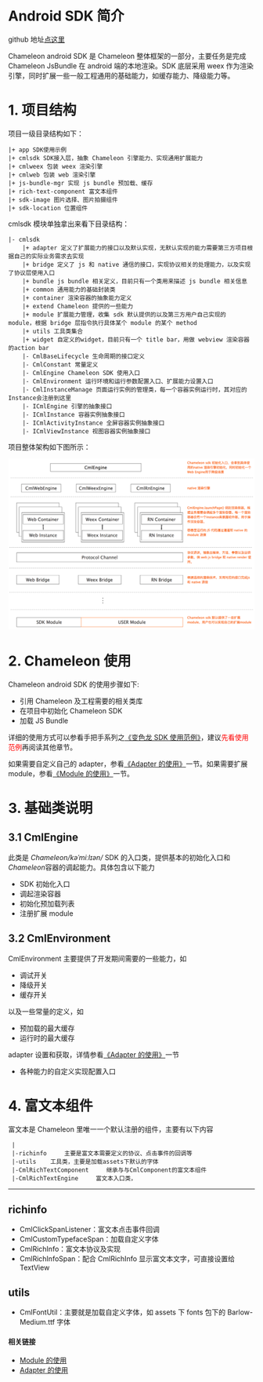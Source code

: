 <h1>Android SDK 简介</h1>

github 地址[点这里](https://github.com/beatles-chameleon/chameleon-sdk-android)

Chameleon android SDK 是 Chameleon 整体框架的一部分，主要任务是完成 Chameleon JsBundle 在 android 端的本地渲染。SDK 底层采用 weex 作为渲染引擎，同时扩展一些一般工程通用的基础能力，如缓存能力、降级能力等。

# 1. 项目结构

项目一级目录结构如下：

```
|+ app SDK使用示例
|+ cmlsdk SDK接入层，抽象 Chameleon 引擎能力、实现通用扩展能力
|+ cmlweex 包装 weex 渲染引擎
|+ cmlweb 包装 web 渲染引擎
|+ js-bundle-mgr 实现 js bundle 预加载、缓存
|+ rich-text-component 富文本组件
|+ sdk-image 图片选择、图片拍摄组件
|+ sdk-location 位置组件
```

cmlsdk 模块单独拿出来看下目录结构：

```
|- cmlsdk
    |+ adapter 定义了扩展能力的接口以及默认实现，无默认实现的能力需要第三方项目根据自己的实际业务需求去实现
    |+ bridge 定义了 js 和 native 通信的接口，实现协议相关的处理能力，以及实现了协议层使用入口
    |+ bundle js bundle 相关定义，目前只有一个类用来描述 js bundle 相关信息
    |+ common 通用能力的基础封装类
    |+ container 渲染容器的抽象能力定义
    |+ extend Chameleon 提供的一些能力
    |+ module 扩展能力管理，收集 sdk 默认提供的以及第三方用户自己实现的 module，根据 bridge 层指令执行具体某个 module 的某个 method
    |+ utils 工具类集合
    |+ widget 自定义的widget，目前只有一个 title bar，用做 webview 渲染容器的action bar
    |- CmlBaseLifecycle 生命周期的接口定义
    |- CmlConstant 常量定义
    |- CmlEngine Chameleon SDK 使用入口
    |- CmlEnvironment 运行环境和运行参数配置入口、扩展能力设置入口
    |- CmlInstanceManage 页面运行实例的管理类，每一个容器实例运行时，其对应的Instance会注册到这里
    |- ICmlEngine 引擎的抽象接口
    |- ICmlInstance 容器实例抽象接口
    |- ICmlActivityInstance 全屏容器实例抽象接口
    |- ICmlViewInstance 视图容器实例抽象接口
```

项目整体架构如下图所示：

![image](../../assets/cml_doc_android_01.png)

# 2. Chameleon 使用

Chameleon android SDK 的使用步骤如下:

- 引用 Chameleon 及工程需要的相关类库
- 在项目中初始化 Chameleon SDK
- 加载 JS Bundle

详细的使用方式可以参看手把手系列之[《变色龙 SDK 使用范例》](../../example/android_example.html)，建议<font color=#FF0000>先看使用范例</font>再阅读其他章节。

如果需要自定义自己的 adapter，参看[《Adapter 的使用》](./adapter.html)一节。如果需要扩展 module，参看[《Module 的使用》](./module.html)一节。

# 3. 基础类说明

## 3.1 CmlEngine

此类是 <em>Chameleon/kəˈmiːlɪən/</em> SDK 的入口类，提供基本的初始化入口和 <em>Chameleon</em>容器的调起能力。具体包含以下能力

- SDK 初始化入口
- 调起渲染容器
- 初始化预加载列表
- 注册扩展 module

## 3.2 CmlEnvironment

CmlEnvironment 主要提供了开发期间需要的一些能力，如

- 调试开关
- 降级开关
- 缓存开关

以及一些常量的定义，如

- 预加载的最大缓存
- 运行时的最大缓存

adapter 设置和获取，详情参看[《Adapter 的使用》](./adapter.html)一节

- 各种能力的自定义实现配置入口

# 4. 富文本组件

富文本是 Chameleon 里唯一一个默认注册的组件，主要有以下内容

```
 |
 |-richinfo     主要是富文本需要定义的协议、点击事件的回调等
 |-utils    工具类，主要是加载assets下默认的字体
 |-CmlRichTextComponent     继承与与CmlComponent的富文本组件
 |-CmlRichTextEngine     富文本入口类，
```

---

## richinfo

- CmlClickSpanListener：富文本点击事件回调
- CmlCustomTypefaceSpan：加载自定义字体
- CmlRichInfo：富文本协议及实现
- CmlRichInfoSpan：配合 CmlRichInfo 显示富文本文字，可直接设置给 TextView

## utils

- CmlFontUtil：主要就是加载自定义字体，如 assets 下 fonts 包下的 Barlow-Medium.ttf 字体

#### 相关链接

- [Module 的使用](/chameleon_client/android/module.html)
- [Adapter 的使用](/chameleon_client/android/adapter.html)
